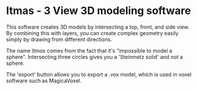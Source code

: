 # Itmas - 3 View 3D modeling software

This software creates 3D models by intersecting a top, front, and side view. By combining this with layers, you can create complex geometry easily simply by drawing from different directions.

The name *Itmas* comes from the fact that it's "impossible to model a sphere". Intersecting three circles gives you a 'Steinmetz solid' and not a sphere.

The 'export' button allows you to export a .vox model, which is used in voxel software such as MagicaVoxel.
